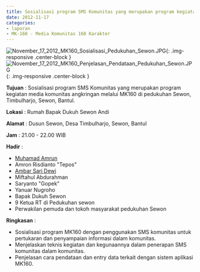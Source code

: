 ```yaml
---
title: Sosialisasi program SMS Komunitas yang merupakan program kegiatan media komunitas angkringan melalui MK160 di pedukuhan Sewon, Timbulharjo, Sewon, Bantul.
date: 2012-11-17
categories:
- laporan
- MK-160 - Media Komunitas 160 Karakter
---
```


![November_17_2012_MK160_Sosialisasi_Pedukuhan_Sewon.JPG](/uploads/November_17_2012_MK160_Sosialisasi_Pedukuhan_Sewon.JPG){: .img-responsive .center-block }
![November_17_2012_MK160_Penjelasan_Pendataan_Pedukuhan_Sewon.JPG](/uploads/November_17_2012_MK160_Penjelasan_Pendataan_Pedukuhan_Sewon.JPG){: .img-responsive .center-block }

**Tujuan** : Sosialisasi program SMS Komunitas yang merupakan program kegiatan media komunitas angkringan melalui MK160 di pedukuhan Sewon, Timbulharjo, Sewon, Bantul.

**Lokasi** : Rumah Bapak Dukuh Sewon Andi 

**Alamat** : Dusun Sewon, Desa Timbulharjo, Sewon, Bantul 

**Jam** : 21.00 - 22.00 WIB 

**Hadir** : 
* [Muhamad Amrun](http://wiki.ciptamedia.org/wiki/Muhamad_Amrun)
* Amron Risdianto "Tepos"
* [Ambar Sari Dewi](http://wiki.ciptamedia.org/wiki/Ambar_Sari_Dewi)
* Miftahul Abdurahman
* Saryanto "Gopek"
* Yanuar Nugroho
* Bapak Dukuh Sewon
* 9 Ketua RT di Pedukuhan sewon
* Perwakilan pemuda dan tokoh masyarakat pedukuhan Sewon

**Ringkasan** : 
* Sosialisasi program MK160 dengan penggunakan SMS komunitas untuk pertukaran dan penyampaian informasi dalam komunitas.
* Menjelaskan teknis kegiatan dan kegunaannya dalam penerapan SMS komunitas dalam komunitas.
* Penjelasan cara pendataan dan entry data terkait dengan sistem aplikasi MK160.
